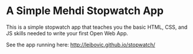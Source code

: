 # A Simple Mehdi Stopwatch App

This is a simple stopwatch app that teaches you the basic HTML, CSS, and JS
skills needed to write your first Open Web App.

See the app running here: http://leibovic.github.io/stopwatch/
